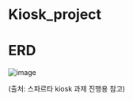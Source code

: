 # Kiosk_project

# ERD

![image](https://github.com/gajigaji04/Kiosk_Project/assets/132813209/9dad5fe1-c355-4b04-a554-9ec8d465fa81)


(출처: 스파르타 kiosk 과제 진행용 참고)
